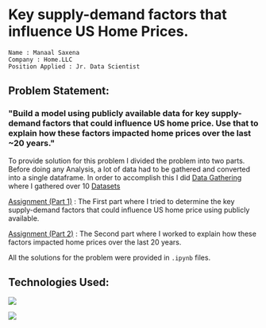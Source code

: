 # Key supply-demand factors that influence US Home Prices.

```
Name : Manaal Saxena
Company : Home.LLC
Position Applied : Jr. Data Scientist
```

## Problem Statement:
### "Build a model using publicly available data for key supply-demand factors that could influence US home price. Use that to explain how these factors impacted home prices over the last ~20 years."

To provide solution for this problem I divided the problem into two parts. Before doing any Analysis, a lot of data had to be gathered and converted into a single dataframe. In order to accomplish this I did [Data Gathering](https://github.com/trickster-00/US_Home_prices/blob/ddcca71699e7752eb6bf06cd580395a2bdfa243e/Data%20Gathering.ipynb) where I gathered over 10 [Datasets](https://github.com/trickster-00/US_Home_prices/tree/main/Data) 

[Assignment (Part 1)]() : The First part where I tried to determine the key supply-demand factors that could influence US home price using publicly available.

[Assignment (Part 2)]() : The Second part where I worked to explain how these factors impacted home prices over the last 20 years.

All the solutions for the problem were provided in `.ipynb` files.


## Technologies Used:
![](https://forthebadge.com/images/badges/made-with-python.svg)

![](https://external-content.duckduckgo.com/iu/?u=https%3A%2F%2Ftse4.mm.bing.net%2Fth%3Fid%3DOIP.TI_4X32CdtinUe8NkM16kQHaEK%26pid%3DApi&f=1)
